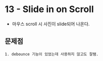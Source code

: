 # 13 - Slide in on Scroll

- 마우스 scroll 시 사진이 slide되어 나온다.

## 문제점

```
1. debounce 기능이 있었는데 사용하지 않고도 잘됌.
```

